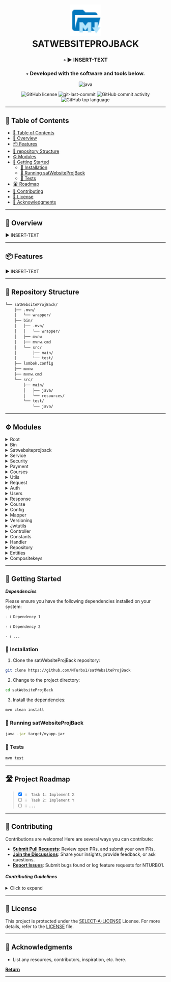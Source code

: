 <div align="center">
<h1 align="center">
<img src="https://raw.githubusercontent.com/PKief/vscode-material-icon-theme/ec559a9f6bfd399b82bb44393651661b08aaf7ba/icons/folder-markdown-open.svg" width="100" />
<br>SATWEBSITEPROJBACK</h1>
<h3>◦ ► INSERT-TEXT</h3>
<h3>◦ Developed with the software and tools below.</h3>

<p align="center">
<img src="https://img.shields.io/badge/java-%23ED8B00.svg?style=flat-square&logo=openjdk&logoColor=white" alt="java" />
</p>
<img src="https://img.shields.io/github/license/NTurbo1/satWebsiteProjBack?style=flat-square&color=5D6D7E" alt="GitHub license" />
<img src="https://img.shields.io/github/last-commit/NTurbo1/satWebsiteProjBack?style=flat-square&color=5D6D7E" alt="git-last-commit" />
<img src="https://img.shields.io/github/commit-activity/m/NTurbo1/satWebsiteProjBack?style=flat-square&color=5D6D7E" alt="GitHub commit activity" />
<img src="https://img.shields.io/github/languages/top/NTurbo1/satWebsiteProjBack?style=flat-square&color=5D6D7E" alt="GitHub top language" />
</div>

---

## 📖 Table of Contents
- [📖 Table of Contents](#-table-of-contents)
- [📍 Overview](#-overview)
- [📦 Features](#-features)
- [📂 repository Structure](#-repository-structure)
- [⚙️ Modules](#modules)
- [🚀 Getting Started](#-getting-started)
    - [🔧 Installation](#-installation)
    - [🤖 Running satWebsiteProjBack](#-running-satWebsiteProjBack)
    - [🧪 Tests](#-tests)
- [🛣 Roadmap](#-roadmap)
- [🤝 Contributing](#-contributing)
- [📄 License](#-license)
- [👏 Acknowledgments](#-acknowledgments)

---


## 📍 Overview

► INSERT-TEXT

---

## 📦 Features

► INSERT-TEXT

---


## 📂 Repository Structure

```sh
└── satWebsiteProjBack/
    ├── .mvn/
    │   └── wrapper/
    ├── bin/
    │   ├── .mvn/
    │   │   └── wrapper/
    │   ├── mvnw
    │   ├── mvnw.cmd
    │   └── src/
    │       ├── main/
    │       └── test/
    ├── lombok.config
    ├── mvnw
    ├── mvnw.cmd
    └── src/
        ├── main/
        │   ├── java/
        │   └── resources/
        └── test/
            └── java/

```

---


## ⚙️ Modules

<details closed><summary>Root</summary>

| File                                                                                   | Summary       |
| ---                                                                                    | ---           |
| [lombok.config](https://github.com/NTurbo1/satWebsiteProjBack/blob/main/lombok.config) | ► INSERT-TEXT |
| [mvnw.cmd](https://github.com/NTurbo1/satWebsiteProjBack/blob/main/mvnw.cmd)           | ► INSERT-TEXT |
| [mvnw](https://github.com/NTurbo1/satWebsiteProjBack/blob/main/mvnw)                   | ► INSERT-TEXT |

</details>

<details closed><summary>Bin</summary>

| File                                                                             | Summary       |
| ---                                                                              | ---           |
| [mvnw.cmd](https://github.com/NTurbo1/satWebsiteProjBack/blob/main/bin/mvnw.cmd) | ► INSERT-TEXT |
| [mvnw](https://github.com/NTurbo1/satWebsiteProjBack/blob/main/bin/mvnw)         | ► INSERT-TEXT |

</details>

<details closed><summary>Satwebsiteprojback</summary>

| File                                                                                                                                                                                    | Summary       |
| ---                                                                                                                                                                                     | ---           |
| [SatPracticeWebsiteApplicationTests.java](https://github.com/NTurbo1/satWebsiteProjBack/blob/main/src/test/java/com/nturbo1/satWebsiteProjBack/SatPracticeWebsiteApplicationTests.java) | ► INSERT-TEXT |
| [ServletInitializer.java](https://github.com/NTurbo1/satWebsiteProjBack/blob/main/src/main/java/com/nturbo1/satWebsiteProjBack/ServletInitializer.java)                                 | ► INSERT-TEXT |
| [SatPracticeWebsiteApplication.java](https://github.com/NTurbo1/satWebsiteProjBack/blob/main/src/main/java/com/nturbo1/satWebsiteProjBack/SatPracticeWebsiteApplication.java)           | ► INSERT-TEXT |

</details>

<details closed><summary>Service</summary>

| File                                                                                                                                                              | Summary       |
| ---                                                                                                                                                               | ---           |
| [RoleService.java](https://github.com/NTurbo1/satWebsiteProjBack/blob/main/src/main/java/com/nturbo1/satWebsiteProjBack/service/RoleService.java)                 | ► INSERT-TEXT |
| [TestService.java](https://github.com/NTurbo1/satWebsiteProjBack/blob/main/src/main/java/com/nturbo1/satWebsiteProjBack/service/TestService.java)                 | ► INSERT-TEXT |
| [QuestionTypeService.java](https://github.com/NTurbo1/satWebsiteProjBack/blob/main/src/main/java/com/nturbo1/satWebsiteProjBack/service/QuestionTypeService.java) | ► INSERT-TEXT |
| [QuestionService.java](https://github.com/NTurbo1/satWebsiteProjBack/blob/main/src/main/java/com/nturbo1/satWebsiteProjBack/service/QuestionService.java)         | ► INSERT-TEXT |

</details>

<details closed><summary>Security</summary>

| File                                                                                                                                                                           | Summary       |
| ---                                                                                                                                                                            | ---           |
| [JwtService.java](https://github.com/NTurbo1/satWebsiteProjBack/blob/main/src/main/java/com/nturbo1/satWebsiteProjBack/service/security/JwtService.java)                       | ► INSERT-TEXT |
| [TokenService.java](https://github.com/NTurbo1/satWebsiteProjBack/blob/main/src/main/java/com/nturbo1/satWebsiteProjBack/service/security/TokenService.java)                   | ► INSERT-TEXT |
| [LogoutService.java](https://github.com/NTurbo1/satWebsiteProjBack/blob/main/src/main/java/com/nturbo1/satWebsiteProjBack/service/security/LogoutService.java)                 | ► INSERT-TEXT |
| [AuthenticationService.java](https://github.com/NTurbo1/satWebsiteProjBack/blob/main/src/main/java/com/nturbo1/satWebsiteProjBack/service/security/AuthenticationService.java) | ► INSERT-TEXT |

</details>

<details closed><summary>Payment</summary>

| File                                                                                                                                                                                       | Summary       |
| ---                                                                                                                                                                                        | ---           |
| [PaymentService.java](https://github.com/NTurbo1/satWebsiteProjBack/blob/main/src/main/java/com/nturbo1/satWebsiteProjBack/service/payment/PaymentService.java)                            | ► INSERT-TEXT |
| [StripeClient.java](https://github.com/NTurbo1/satWebsiteProjBack/blob/main/src/main/java/com/nturbo1/satWebsiteProjBack/service/payment/StripeClient.java)                                | ► INSERT-TEXT |
| [PaymentGatewayController.java](https://github.com/NTurbo1/satWebsiteProjBack/blob/main/src/main/java/com/nturbo1/satWebsiteProjBack/web/controller/payment/PaymentGatewayController.java) | ► INSERT-TEXT |

</details>

<details closed><summary>Courses</summary>

| File                                                                                                                                                                                             | Summary       |
| ---                                                                                                                                                                                              | ---           |
| [CourseStatus.java](https://github.com/NTurbo1/satWebsiteProjBack/blob/main/src/main/java/com/nturbo1/satWebsiteProjBack/service/courses/CourseStatus.java)                                      | ► INSERT-TEXT |
| [VideoService.java](https://github.com/NTurbo1/satWebsiteProjBack/blob/main/src/main/java/com/nturbo1/satWebsiteProjBack/service/courses/VideoService.java)                                      | ► INSERT-TEXT |
| [CourseSectionService.java](https://github.com/NTurbo1/satWebsiteProjBack/blob/main/src/main/java/com/nturbo1/satWebsiteProjBack/service/courses/CourseSectionService.java)                      | ► INSERT-TEXT |
| [CourseService.java](https://github.com/NTurbo1/satWebsiteProjBack/blob/main/src/main/java/com/nturbo1/satWebsiteProjBack/service/courses/CourseService.java)                                    | ► INSERT-TEXT |
| [TopicService.java](https://github.com/NTurbo1/satWebsiteProjBack/blob/main/src/main/java/com/nturbo1/satWebsiteProjBack/service/courses/TopicService.java)                                      | ► INSERT-TEXT |
| [CourseRequestDto.java](https://github.com/NTurbo1/satWebsiteProjBack/blob/main/src/main/java/com/nturbo1/satWebsiteProjBack/service/dto/request/courses/CourseRequestDto.java)                  | ► INSERT-TEXT |
| [VideoRequestDto.java](https://github.com/NTurbo1/satWebsiteProjBack/blob/main/src/main/java/com/nturbo1/satWebsiteProjBack/service/dto/request/courses/VideoRequestDto.java)                    | ► INSERT-TEXT |
| [TopicRequestDto.java](https://github.com/NTurbo1/satWebsiteProjBack/blob/main/src/main/java/com/nturbo1/satWebsiteProjBack/service/dto/request/courses/TopicRequestDto.java)                    | ► INSERT-TEXT |
| [CourseSectionRequestDto.java](https://github.com/NTurbo1/satWebsiteProjBack/blob/main/src/main/java/com/nturbo1/satWebsiteProjBack/service/dto/request/courses/CourseSectionRequestDto.java)    | ► INSERT-TEXT |
| [TopicResponseDto.java](https://github.com/NTurbo1/satWebsiteProjBack/blob/main/src/main/java/com/nturbo1/satWebsiteProjBack/service/dto/response/courses/TopicResponseDto.java)                 | ► INSERT-TEXT |
| [VideoResponseDto.java](https://github.com/NTurbo1/satWebsiteProjBack/blob/main/src/main/java/com/nturbo1/satWebsiteProjBack/service/dto/response/courses/VideoResponseDto.java)                 | ► INSERT-TEXT |
| [CourseSectionResponseDto.java](https://github.com/NTurbo1/satWebsiteProjBack/blob/main/src/main/java/com/nturbo1/satWebsiteProjBack/service/dto/response/courses/CourseSectionResponseDto.java) | ► INSERT-TEXT |
| [CourseSectionMapper.java](https://github.com/NTurbo1/satWebsiteProjBack/blob/main/src/main/java/com/nturbo1/satWebsiteProjBack/service/mapper/courses/CourseSectionMapper.java)                 | ► INSERT-TEXT |
| [TopicMapper.java](https://github.com/NTurbo1/satWebsiteProjBack/blob/main/src/main/java/com/nturbo1/satWebsiteProjBack/service/mapper/courses/TopicMapper.java)                                 | ► INSERT-TEXT |
| [VideoMapper.java](https://github.com/NTurbo1/satWebsiteProjBack/blob/main/src/main/java/com/nturbo1/satWebsiteProjBack/service/mapper/courses/VideoMapper.java)                                 | ► INSERT-TEXT |
| [CourseController.java](https://github.com/NTurbo1/satWebsiteProjBack/blob/main/src/main/java/com/nturbo1/satWebsiteProjBack/web/controller/courses/CourseController.java)                       | ► INSERT-TEXT |
| [Video.java](https://github.com/NTurbo1/satWebsiteProjBack/blob/main/src/main/java/com/nturbo1/satWebsiteProjBack/repository/entities/courses/Video.java)                                        | ► INSERT-TEXT |
| [Course.java](https://github.com/NTurbo1/satWebsiteProjBack/blob/main/src/main/java/com/nturbo1/satWebsiteProjBack/repository/entities/courses/Course.java)                                      | ► INSERT-TEXT |
| [CourseSection.java](https://github.com/NTurbo1/satWebsiteProjBack/blob/main/src/main/java/com/nturbo1/satWebsiteProjBack/repository/entities/courses/CourseSection.java)                        | ► INSERT-TEXT |
| [Topic.java](https://github.com/NTurbo1/satWebsiteProjBack/blob/main/src/main/java/com/nturbo1/satWebsiteProjBack/repository/entities/courses/Topic.java)                                        | ► INSERT-TEXT |
| [TopicRepository.java](https://github.com/NTurbo1/satWebsiteProjBack/blob/main/src/main/java/com/nturbo1/satWebsiteProjBack/repository/courses/TopicRepository.java)                             | ► INSERT-TEXT |
| [CourseSectionRepository.java](https://github.com/NTurbo1/satWebsiteProjBack/blob/main/src/main/java/com/nturbo1/satWebsiteProjBack/repository/courses/CourseSectionRepository.java)             | ► INSERT-TEXT |
| [CourseRepository.java](https://github.com/NTurbo1/satWebsiteProjBack/blob/main/src/main/java/com/nturbo1/satWebsiteProjBack/repository/courses/CourseRepository.java)                           | ► INSERT-TEXT |
| [VideoRepository.java](https://github.com/NTurbo1/satWebsiteProjBack/blob/main/src/main/java/com/nturbo1/satWebsiteProjBack/repository/courses/VideoRepository.java)                             | ► INSERT-TEXT |

</details>

<details closed><summary>Utils</summary>

| File                                                                                                                                                                                                              | Summary       |
| ---                                                                                                                                                                                                               | ---           |
| [CourseRelatedEntitiesBeforeCRUDCheck.java](https://github.com/NTurbo1/satWebsiteProjBack/blob/main/src/main/java/com/nturbo1/satWebsiteProjBack/service/courses/utils/CourseRelatedEntitiesBeforeCRUDCheck.java) | ► INSERT-TEXT |
| [ExistingCourseRelatedEntities.java](https://github.com/NTurbo1/satWebsiteProjBack/blob/main/src/main/java/com/nturbo1/satWebsiteProjBack/service/courses/utils/ExistingCourseRelatedEntities.java)               | ► INSERT-TEXT |
| [AuthorizationUtil.java](https://github.com/NTurbo1/satWebsiteProjBack/blob/main/src/main/java/com/nturbo1/satWebsiteProjBack/web/controller/utils/AuthorizationUtil.java)                                        | ► INSERT-TEXT |

</details>

<details closed><summary>Request</summary>

| File                                                                                                                                                                                | Summary       |
| ---                                                                                                                                                                                 | ---           |
| [TestRequestDto.java](https://github.com/NTurbo1/satWebsiteProjBack/blob/main/src/main/java/com/nturbo1/satWebsiteProjBack/service/dto/request/TestRequestDto.java)                 | ► INSERT-TEXT |
| [RoleRequestDto.java](https://github.com/NTurbo1/satWebsiteProjBack/blob/main/src/main/java/com/nturbo1/satWebsiteProjBack/service/dto/request/RoleRequestDto.java)                 | ► INSERT-TEXT |
| [QuestionRequestDto.java](https://github.com/NTurbo1/satWebsiteProjBack/blob/main/src/main/java/com/nturbo1/satWebsiteProjBack/service/dto/request/QuestionRequestDto.java)         | ► INSERT-TEXT |
| [QuestionTypeRequestDto.java](https://github.com/NTurbo1/satWebsiteProjBack/blob/main/src/main/java/com/nturbo1/satWebsiteProjBack/service/dto/request/QuestionTypeRequestDto.java) | ► INSERT-TEXT |

</details>

<details closed><summary>Auth</summary>

| File                                                                                                                                                                                      | Summary       |
| ---                                                                                                                                                                                       | ---           |
| [RegisterRequest.java](https://github.com/NTurbo1/satWebsiteProjBack/blob/main/src/main/java/com/nturbo1/satWebsiteProjBack/service/dto/request/auth/RegisterRequest.java)                | ► INSERT-TEXT |
| [AuthenticationRequest.java](https://github.com/NTurbo1/satWebsiteProjBack/blob/main/src/main/java/com/nturbo1/satWebsiteProjBack/service/dto/request/auth/AuthenticationRequest.java)    | ► INSERT-TEXT |
| [AuthenticationResponse.java](https://github.com/NTurbo1/satWebsiteProjBack/blob/main/src/main/java/com/nturbo1/satWebsiteProjBack/service/dto/response/auth/AuthenticationResponse.java) | ► INSERT-TEXT |

</details>

<details closed><summary>Users</summary>

| File                                                                                                                                                                                     | Summary       |
| ---                                                                                                                                                                                      | ---           |
| [InstructorRequestDto.java](https://github.com/NTurbo1/satWebsiteProjBack/blob/main/src/main/java/com/nturbo1/satWebsiteProjBack/service/dto/request/users/InstructorRequestDto.java)    | ► INSERT-TEXT |
| [UserRequestDto.java](https://github.com/NTurbo1/satWebsiteProjBack/blob/main/src/main/java/com/nturbo1/satWebsiteProjBack/service/dto/request/users/UserRequestDto.java)                | ► INSERT-TEXT |
| [StudentRequestDto.java](https://github.com/NTurbo1/satWebsiteProjBack/blob/main/src/main/java/com/nturbo1/satWebsiteProjBack/service/dto/request/users/StudentRequestDto.java)          | ► INSERT-TEXT |
| [InstructorResponseDto.java](https://github.com/NTurbo1/satWebsiteProjBack/blob/main/src/main/java/com/nturbo1/satWebsiteProjBack/service/dto/response/users/InstructorResponseDto.java) | ► INSERT-TEXT |
| [StudentResponseDto.java](https://github.com/NTurbo1/satWebsiteProjBack/blob/main/src/main/java/com/nturbo1/satWebsiteProjBack/service/dto/response/users/StudentResponseDto.java)       | ► INSERT-TEXT |
| [UserResponseDto.java](https://github.com/NTurbo1/satWebsiteProjBack/blob/main/src/main/java/com/nturbo1/satWebsiteProjBack/service/dto/response/users/UserResponseDto.java)             | ► INSERT-TEXT |
| [StudentService.java](https://github.com/NTurbo1/satWebsiteProjBack/blob/main/src/main/java/com/nturbo1/satWebsiteProjBack/service/users/StudentService.java)                            | ► INSERT-TEXT |
| [UserService.java](https://github.com/NTurbo1/satWebsiteProjBack/blob/main/src/main/java/com/nturbo1/satWebsiteProjBack/service/users/UserService.java)                                  | ► INSERT-TEXT |
| [InstructorService.java](https://github.com/NTurbo1/satWebsiteProjBack/blob/main/src/main/java/com/nturbo1/satWebsiteProjBack/service/users/InstructorService.java)                      | ► INSERT-TEXT |
| [UserMapper.java](https://github.com/NTurbo1/satWebsiteProjBack/blob/main/src/main/java/com/nturbo1/satWebsiteProjBack/service/mapper/users/UserMapper.java)                             | ► INSERT-TEXT |
| [StudentMapper.java](https://github.com/NTurbo1/satWebsiteProjBack/blob/main/src/main/java/com/nturbo1/satWebsiteProjBack/service/mapper/users/StudentMapper.java)                       | ► INSERT-TEXT |
| [InstructorMapper.java](https://github.com/NTurbo1/satWebsiteProjBack/blob/main/src/main/java/com/nturbo1/satWebsiteProjBack/service/mapper/users/InstructorMapper.java)                 | ► INSERT-TEXT |

</details>

<details closed><summary>Response</summary>

| File                                                                                                                                                                                   | Summary       |
| ---                                                                                                                                                                                    | ---           |
| [TestResponseDto.java](https://github.com/NTurbo1/satWebsiteProjBack/blob/main/src/main/java/com/nturbo1/satWebsiteProjBack/service/dto/response/TestResponseDto.java)                 | ► INSERT-TEXT |
| [QuestionTypeResponseDto.java](https://github.com/NTurbo1/satWebsiteProjBack/blob/main/src/main/java/com/nturbo1/satWebsiteProjBack/service/dto/response/QuestionTypeResponseDto.java) | ► INSERT-TEXT |
| [RoleResponseDto.java](https://github.com/NTurbo1/satWebsiteProjBack/blob/main/src/main/java/com/nturbo1/satWebsiteProjBack/service/dto/response/RoleResponseDto.java)                 | ► INSERT-TEXT |
| [QuestionResponseDto.java](https://github.com/NTurbo1/satWebsiteProjBack/blob/main/src/main/java/com/nturbo1/satWebsiteProjBack/service/dto/response/QuestionResponseDto.java)         | ► INSERT-TEXT |

</details>

<details closed><summary>Course</summary>

| File                                                                                                                                                                                                                    | Summary       |
| ---                                                                                                                                                                                                                     | ---           |
| [AdminSpecificCourseResponseDto.java](https://github.com/NTurbo1/satWebsiteProjBack/blob/main/src/main/java/com/nturbo1/satWebsiteProjBack/service/dto/response/courses/course/AdminSpecificCourseResponseDto.java)     | ► INSERT-TEXT |
| [EnrolledStudentCourseResponseDto.java](https://github.com/NTurbo1/satWebsiteProjBack/blob/main/src/main/java/com/nturbo1/satWebsiteProjBack/service/dto/response/courses/course/EnrolledStudentCourseResponseDto.java) | ► INSERT-TEXT |
| [StudentSpecificCourseResponseDto.java](https://github.com/NTurbo1/satWebsiteProjBack/blob/main/src/main/java/com/nturbo1/satWebsiteProjBack/service/dto/response/courses/course/StudentSpecificCourseResponseDto.java) | ► INSERT-TEXT |
| [CourseResponseDto.java](https://github.com/NTurbo1/satWebsiteProjBack/blob/main/src/main/java/com/nturbo1/satWebsiteProjBack/service/dto/response/courses/course/CourseResponseDto.java)                               | ► INSERT-TEXT |
| [StudentCourseMapper.java](https://github.com/NTurbo1/satWebsiteProjBack/blob/main/src/main/java/com/nturbo1/satWebsiteProjBack/service/mapper/courses/course/StudentCourseMapper.java)                                 | ► INSERT-TEXT |
| [CourseMapper.java](https://github.com/NTurbo1/satWebsiteProjBack/blob/main/src/main/java/com/nturbo1/satWebsiteProjBack/service/mapper/courses/course/CourseMapper.java)                                               | ► INSERT-TEXT |
| [EnrolledStudentCourseMapper.java](https://github.com/NTurbo1/satWebsiteProjBack/blob/main/src/main/java/com/nturbo1/satWebsiteProjBack/service/mapper/courses/course/EnrolledStudentCourseMapper.java)                 | ► INSERT-TEXT |
| [AdminCourseMapper.java](https://github.com/NTurbo1/satWebsiteProjBack/blob/main/src/main/java/com/nturbo1/satWebsiteProjBack/service/mapper/courses/course/AdminCourseMapper.java)                                     | ► INSERT-TEXT |

</details>

<details closed><summary>Config</summary>

| File                                                                                                                                                                                      | Summary       |
| ---                                                                                                                                                                                       | ---           |
| [ServiceConfig.java](https://github.com/NTurbo1/satWebsiteProjBack/blob/main/src/main/java/com/nturbo1/satWebsiteProjBack/service/config/ServiceConfig.java)                              | ► INSERT-TEXT |
| [ApplicationSecurityConfig.java](https://github.com/NTurbo1/satWebsiteProjBack/blob/main/src/main/java/com/nturbo1/satWebsiteProjBack/web/security/config/ApplicationSecurityConfig.java) | ► INSERT-TEXT |
| [WebMvcRegistrationsConfig.java](https://github.com/NTurbo1/satWebsiteProjBack/blob/main/src/main/java/com/nturbo1/satWebsiteProjBack/web/security/config/WebMvcRegistrationsConfig.java) | ► INSERT-TEXT |
| [SimpleCorsFilter.java](https://github.com/NTurbo1/satWebsiteProjBack/blob/main/src/main/java/com/nturbo1/satWebsiteProjBack/web/security/config/SimpleCorsFilter.java)                   | ► INSERT-TEXT |
| [ApplicationWebConfig.java](https://github.com/NTurbo1/satWebsiteProjBack/blob/main/src/main/java/com/nturbo1/satWebsiteProjBack/web/security/config/ApplicationWebConfig.java)           | ► INSERT-TEXT |

</details>

<details closed><summary>Mapper</summary>

| File                                                                                                                                                                   | Summary       |
| ---                                                                                                                                                                    | ---           |
| [QuestionTypeMapper.java](https://github.com/NTurbo1/satWebsiteProjBack/blob/main/src/main/java/com/nturbo1/satWebsiteProjBack/service/mapper/QuestionTypeMapper.java) | ► INSERT-TEXT |
| [TestMapper.java](https://github.com/NTurbo1/satWebsiteProjBack/blob/main/src/main/java/com/nturbo1/satWebsiteProjBack/service/mapper/TestMapper.java)                 | ► INSERT-TEXT |
| [RoleMapper.java](https://github.com/NTurbo1/satWebsiteProjBack/blob/main/src/main/java/com/nturbo1/satWebsiteProjBack/service/mapper/RoleMapper.java)                 | ► INSERT-TEXT |
| [QuestionMapper.java](https://github.com/NTurbo1/satWebsiteProjBack/blob/main/src/main/java/com/nturbo1/satWebsiteProjBack/service/mapper/QuestionMapper.java)         | ► INSERT-TEXT |

</details>

<details closed><summary>Versioning</summary>

| File                                                                                                                                                                                                           | Summary       |
| ---                                                                                                                                                                                                            | ---           |
| [ApiVersionRequestMappingHandlerMapping.java](https://github.com/NTurbo1/satWebsiteProjBack/blob/main/src/main/java/com/nturbo1/satWebsiteProjBack/web/versioning/ApiVersionRequestMappingHandlerMapping.java) | ► INSERT-TEXT |
| [ApiVersion.java](https://github.com/NTurbo1/satWebsiteProjBack/blob/main/src/main/java/com/nturbo1/satWebsiteProjBack/web/versioning/ApiVersion.java)                                                         | ► INSERT-TEXT |
| [ApiVersionCondition.java](https://github.com/NTurbo1/satWebsiteProjBack/blob/main/src/main/java/com/nturbo1/satWebsiteProjBack/web/versioning/ApiVersionCondition.java)                                       | ► INSERT-TEXT |

</details>

<details closed><summary>Jwtutils</summary>

| File                                                                                                                                                                                    | Summary       |
| ---                                                                                                                                                                                     | ---           |
| [JwtAuthenticationFilter.java](https://github.com/NTurbo1/satWebsiteProjBack/blob/main/src/main/java/com/nturbo1/satWebsiteProjBack/web/security/jwtutils/JwtAuthenticationFilter.java) | ► INSERT-TEXT |

</details>

<details closed><summary>Controller</summary>

| File                                                                                                                                                                               | Summary       |
| ---                                                                                                                                                                                | ---           |
| [TestController.java](https://github.com/NTurbo1/satWebsiteProjBack/blob/main/src/main/java/com/nturbo1/satWebsiteProjBack/web/controller/TestController.java)                     | ► INSERT-TEXT |
| [StudentController.java](https://github.com/NTurbo1/satWebsiteProjBack/blob/main/src/main/java/com/nturbo1/satWebsiteProjBack/web/controller/StudentController.java)               | ► INSERT-TEXT |
| [AuthenticationController.java](https://github.com/NTurbo1/satWebsiteProjBack/blob/main/src/main/java/com/nturbo1/satWebsiteProjBack/web/controller/AuthenticationController.java) | ► INSERT-TEXT |

</details>

<details closed><summary>Constants</summary>

| File                                                                                                                                                                   | Summary       |
| ---                                                                                                                                                                    | ---           |
| [RestApiConst.java](https://github.com/NTurbo1/satWebsiteProjBack/blob/main/src/main/java/com/nturbo1/satWebsiteProjBack/web/controller/constants/RestApiConst.java)   | ► INSERT-TEXT |
| [UserRoleConst.java](https://github.com/NTurbo1/satWebsiteProjBack/blob/main/src/main/java/com/nturbo1/satWebsiteProjBack/web/controller/constants/UserRoleConst.java) | ► INSERT-TEXT |

</details>

<details closed><summary>Handler</summary>

| File                                                                                                                                                                                                    | Summary       |
| ---                                                                                                                                                                                                     | ---           |
| [ApiVersionNotSupportedException.java](https://github.com/NTurbo1/satWebsiteProjBack/blob/main/src/main/java/com/nturbo1/satWebsiteProjBack/web/exception/handler/ApiVersionNotSupportedException.java) | ► INSERT-TEXT |

</details>

<details closed><summary>Repository</summary>

| File                                                                                                                                                                       | Summary       |
| ---                                                                                                                                                                        | ---           |
| [UserRepository.java](https://github.com/NTurbo1/satWebsiteProjBack/blob/main/src/main/java/com/nturbo1/satWebsiteProjBack/repository/UserRepository.java)                 | ► INSERT-TEXT |
| [RoleRepository.java](https://github.com/NTurbo1/satWebsiteProjBack/blob/main/src/main/java/com/nturbo1/satWebsiteProjBack/repository/RoleRepository.java)                 | ► INSERT-TEXT |
| [TokenRepository.java](https://github.com/NTurbo1/satWebsiteProjBack/blob/main/src/main/java/com/nturbo1/satWebsiteProjBack/repository/TokenRepository.java)               | ► INSERT-TEXT |
| [TestRepository.java](https://github.com/NTurbo1/satWebsiteProjBack/blob/main/src/main/java/com/nturbo1/satWebsiteProjBack/repository/TestRepository.java)                 | ► INSERT-TEXT |
| [QuestionRepository.java](https://github.com/NTurbo1/satWebsiteProjBack/blob/main/src/main/java/com/nturbo1/satWebsiteProjBack/repository/QuestionRepository.java)         | ► INSERT-TEXT |
| [UserTestRepository.java](https://github.com/NTurbo1/satWebsiteProjBack/blob/main/src/main/java/com/nturbo1/satWebsiteProjBack/repository/UserTestRepository.java)         | ► INSERT-TEXT |
| [QuestionTypeRepository.java](https://github.com/NTurbo1/satWebsiteProjBack/blob/main/src/main/java/com/nturbo1/satWebsiteProjBack/repository/QuestionTypeRepository.java) | ► INSERT-TEXT |

</details>

<details closed><summary>Entities</summary>

| File                                                                                                                                                            | Summary       |
| ---                                                                                                                                                             | ---           |
| [UserTest.java](https://github.com/NTurbo1/satWebsiteProjBack/blob/main/src/main/java/com/nturbo1/satWebsiteProjBack/repository/entities/UserTest.java)         | ► INSERT-TEXT |
| [QuestionType.java](https://github.com/NTurbo1/satWebsiteProjBack/blob/main/src/main/java/com/nturbo1/satWebsiteProjBack/repository/entities/QuestionType.java) | ► INSERT-TEXT |
| [Role.java](https://github.com/NTurbo1/satWebsiteProjBack/blob/main/src/main/java/com/nturbo1/satWebsiteProjBack/repository/entities/Role.java)                 | ► INSERT-TEXT |
| [Test.java](https://github.com/NTurbo1/satWebsiteProjBack/blob/main/src/main/java/com/nturbo1/satWebsiteProjBack/repository/entities/Test.java)                 | ► INSERT-TEXT |
| [User.java](https://github.com/NTurbo1/satWebsiteProjBack/blob/main/src/main/java/com/nturbo1/satWebsiteProjBack/repository/entities/User.java)                 | ► INSERT-TEXT |
| [Question.java](https://github.com/NTurbo1/satWebsiteProjBack/blob/main/src/main/java/com/nturbo1/satWebsiteProjBack/repository/entities/Question.java)         | ► INSERT-TEXT |
| [Permission.java](https://github.com/NTurbo1/satWebsiteProjBack/blob/main/src/main/java/com/nturbo1/satWebsiteProjBack/repository/entities/Permission.java)     | ► INSERT-TEXT |
| [Token.java](https://github.com/NTurbo1/satWebsiteProjBack/blob/main/src/main/java/com/nturbo1/satWebsiteProjBack/repository/entities/Token.java)               | ► INSERT-TEXT |

</details>

<details closed><summary>Compositekeys</summary>

| File                                                                                                                                                                      | Summary       |
| ---                                                                                                                                                                       | ---           |
| [UserTestId.java](https://github.com/NTurbo1/satWebsiteProjBack/blob/main/src/main/java/com/nturbo1/satWebsiteProjBack/repository/entities/compositeKeys/UserTestId.java) | ► INSERT-TEXT |

</details>

---

## 🚀 Getting Started

***Dependencies***

Please ensure you have the following dependencies installed on your system:

`- ℹ️ Dependency 1`

`- ℹ️ Dependency 2`

`- ℹ️ ...`

### 🔧 Installation

1. Clone the satWebsiteProjBack repository:
```sh
git clone https://github.com/NTurbo1/satWebsiteProjBack
```

2. Change to the project directory:
```sh
cd satWebsiteProjBack
```

3. Install the dependencies:
```sh
mvn clean install
```

### 🤖 Running satWebsiteProjBack

```sh
java -jar target/myapp.jar
```

### 🧪 Tests
```sh
mvn test
```

---


## 🛣 Project Roadmap

> - [X] `ℹ️  Task 1: Implement X`
> - [ ] `ℹ️  Task 2: Implement Y`
> - [ ] `ℹ️ ...`


---

## 🤝 Contributing

Contributions are welcome! Here are several ways you can contribute:

- **[Submit Pull Requests](https://github.com/NTurbo1/satWebsiteProjBack/blob/main/CONTRIBUTING.md)**: Review open PRs, and submit your own PRs.
- **[Join the Discussions](https://github.com/NTurbo1/satWebsiteProjBack/discussions)**: Share your insights, provide feedback, or ask questions.
- **[Report Issues](https://github.com/NTurbo1/satWebsiteProjBack/issues)**: Submit bugs found or log feature requests for NTURBO1.

#### *Contributing Guidelines*

<details closed>
<summary>Click to expand</summary>

1. **Fork the Repository**: Start by forking the project repository to your GitHub account.
2. **Clone Locally**: Clone the forked repository to your local machine using a Git client.
   ```sh
   git clone <your-forked-repo-url>
   ```
3. **Create a New Branch**: Always work on a new branch, giving it a descriptive name.
   ```sh
   git checkout -b new-feature-x
   ```
4. **Make Your Changes**: Develop and test your changes locally.
5. **Commit Your Changes**: Commit with a clear and concise message describing your updates.
   ```sh
   git commit -m 'Implemented new feature x.'
   ```
6. **Push to GitHub**: Push the changes to your forked repository.
   ```sh
   git push origin new-feature-x
   ```
7. **Submit a Pull Request**: Create a PR against the original project repository. Clearly describe the changes and their motivations.

Once your PR is reviewed and approved, it will be merged into the main branch.

</details>

---

## 📄 License


This project is protected under the [SELECT-A-LICENSE](https://choosealicense.com/licenses) License. For more details, refer to the [LICENSE](https://choosealicense.com/licenses/) file.

---

## 👏 Acknowledgments

- List any resources, contributors, inspiration, etc. here.

[**Return**](#Top)

---
